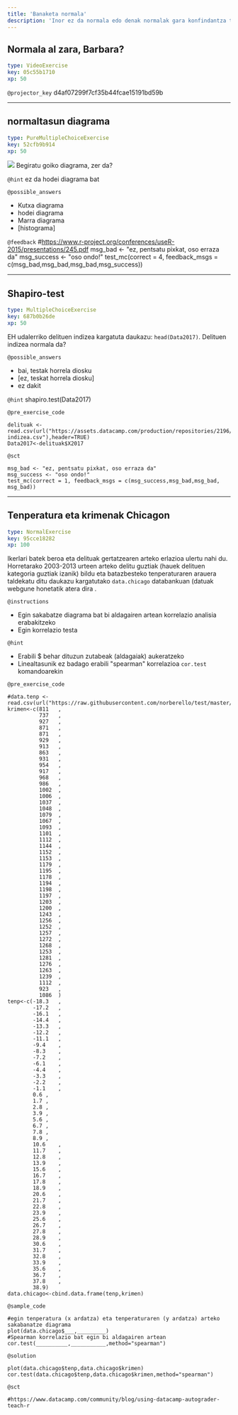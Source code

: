 ```yaml
---
title: 'Banaketa normala'
description: 'Inor ez da normala edo denak normalak gara konfindantza tarte batean?'
---
```


## Normala al zara, Barbara?

```yaml
type: VideoExercise
key: 05c55b1710
xp: 50
```

`@projector_key`
d4af07299f7cf35b44fcae15191bd59b

---

## normaltasun diagrama

```yaml
type: PureMultipleChoiceExercise
key: 52cfb9b914
xp: 50
```

![](https://assets.datacamp.com/production/repositories/2196/datasets/918b01868caa863c9214ad932e381acde170b591/delitu%20plot%20wide.jpeg)
Begiratu goiko diagrama, zer da?

`@hint`
ez da hodei diagrama bat

`@possible_answers`
- Kutxa diagrama
- hodei diagrama
- Marra diagrama
- [histograma]

`@feedback`
#https://www.r-project.org/conferences/useR-2015/presentations/245.pdf
msg_bad <- "ez, pentsatu pixkat, oso erraza da"
msg_success <- "oso ondo!"
test_mc(correct = 4, feedback_msgs = c(msg_bad,msg_bad,msg_bad,msg_success))

---

## Shapiro-test

```yaml
type: MultipleChoiceExercise
key: 687b0b26de
xp: 50
```

EH udalerriko delituen indizea kargatuta daukazu: `head(Data2017)`. Delituen indizea normala da?

`@possible_answers`
- bai, testak horrela diosku
- [ez, teskat horrela diosku]
- ez dakit

`@hint`
shapiro.test(Data2017)

`@pre_exercise_code`
```{r}
delituak <- read.csv(url("https://assets.datacamp.com/production/repositories/2196/datasets/d09c6c419e110e33701d755304971f44a0049b41/Delitu-indizea.csv"),header=TRUE)
Data2017<-delituak$X2017
```

`@sct`
```{r}
msg_bad <- "ez, pentsatu pixkat, oso erraza da"
msg_success <- "oso ondo!"
test_mc(correct = 1, feedback_msgs = c(msg_success,msg_bad,msg_bad, msg_bad))
```

---

## Tenperatura eta krimenak Chicagon

```yaml
type: NormalExercise
key: 95cce18282
xp: 100
```

Ikerlari batek beroa eta delituak gertatzearen arteko erlazioa ulertu nahi du. Horretarako 2003-2013 urteen arteko delitu guztiak (hauek delituen kategoria guztiak izanik) bildu eta batazbesteko tenperaturaren arauera taldekatu ditu daukazu kargatutako `data.chicago` databankuan (datuak webgune honetatik atera dira [](http://crime.static-eric.com).

`@instructions`
- Egin sakabatze diagrama bat bi aldagairen artean korrelazio analisia erabakitzeko
- Egin korrelazio testa

`@hint`
- Erabili $ behar dituzun zutabeak (aldagaiak) aukeratzeko
- Linealtasunik ez badago erabili "spearman" korrelazioa `cor.test` komandoarekin

`@pre_exercise_code`
```{r}
#data.tenp <- read.csv(url("https://raw.githubusercontent.com/norberello/test/master/crimen%20eta%20temperatura.csv"),header=TRUE)
krimen<-c(811	,
          737	,
          927	,
          871	,
          871	,
          929	,
          913	,
          863	,
          931	,
          954	,
          917	,
          968	,
          986	,
          1002	,
          1006	,
          1037	,
          1048	,
          1079	,
          1067	,
          1093	,
          1101	,
          1112	,
          1144	,
          1152	,
          1153	,
          1179	,
          1195	,
          1178	,
          1194	,
          1198	,
          1197	,
          1203	,
          1200	,
          1243	,
          1256	,
          1252	,
          1257	,
          1272	,
          1268	,
          1253	,
          1281	,
          1276	,
          1263	,
          1239	,
          1112	,
          923	,
          1086	)
tenp<-c(-18.3	,
        -17.2	,
        -16.1	,
        -14.4	,
        -13.3	,
        -12.2	,
        -11.1	,
        -9.4	,
        -8.3	,
        -7.2	,
        -6.1	,
        -4.4	,
        -3.3	,
        -2.2	,
        -1.1	,
        0.6	,
        1.7	,
        2.8	,
        3.9	,
        5.6	,
        6.7	,
        7.8	,
        8.9	,
        10.6	,
        11.7	,
        12.8	,
        13.9	,
        15.6	,
        16.7	,
        17.8	,
        18.9	,
        20.6	,
        21.7	,
        22.8	,
        23.9	,
        25.6	,
        26.7	,
        27.8	,
        28.9	,
        30.6	,
        31.7	,
        32.8	,
        33.9	,
        35.6	,
        36.7	,
        37.8	,
        38.9)
data.chicago<-cbind.data.frame(tenp,krimen)
```

`@sample_code`
```{r}
#egin tenperatura (x ardatza) eta tenperaturaren (y ardatza) arteko sakabanatze diagrama
plot(data.chicago$___,_________)
#Spearman korrelazio bat egin bi aldagairen artean
cor.test(__________,___________,method="spearman")
```

`@solution`
```{r}
plot(data.chicago$tenp,data.chicago$krimen)
cor.test(data.chicago$tenp,data.chicago$krimen,method="spearman")
```

`@sct`
```{r}
#https://www.datacamp.com/community/blog/using-datacamp-autograder-teach-r
```
